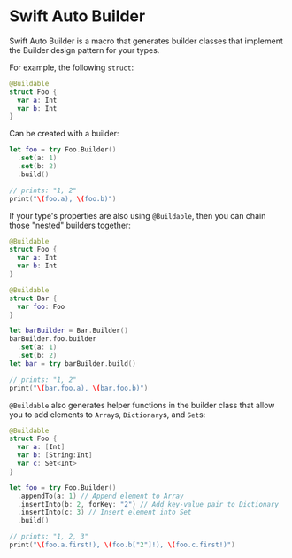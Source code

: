 # Swift Auto Builder
Swift Auto Builder is a macro that generates builder classes that implement the Builder design pattern for your types.

For example, the following `struct`:

```swift
@Buildable
struct Foo {
  var a: Int
  var b: Int
}
```

Can be created with a builder:

```swift
let foo = try Foo.Builder()
  .set(a: 1)
  .set(b: 2)
  .build()

// prints: "1, 2"
print("\(foo.a), \(foo.b)")
```

If your type's properties are also using `@Buildable`, then you can chain those "nested" builders together:

```swift
@Buildable
struct Foo {
  var a: Int
  var b: Int
}

@Buildable
struct Bar {
  var foo: Foo
}

let barBuilder = Bar.Builder()
barBuilder.foo.builder
  .set(a: 1)
  .set(b: 2)
let bar = try barBuilder.build()

// prints: "1, 2"
print("\(bar.foo.a), \(bar.foo.b)")
```

`@Buildable` also generates helper functions in the builder class that allow you to add elements to `Array`s, `Dictionary`s, and `Set`s:

```swift
@Buildable
struct Foo {
  var a: [Int]
  var b: [String:Int]
  var c: Set<Int>
}

let foo = try Foo.Builder()
  .appendTo(a: 1) // Append element to Array
  .insertInto(b: 2, forKey: "2") // Add key-value pair to Dictionary
  .insertInto(c: 3) // Insert element into Set
  .build()

// prints: "1, 2, 3"
print("\(foo.a.first!), \(foo.b["2"]!), \(foo.c.first!)")
```
